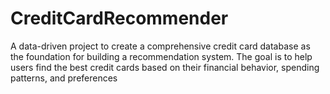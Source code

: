 # CreditCardRecommender
A data-driven project to create a comprehensive credit card database as the foundation for building a recommendation system. The goal is to help users find the best credit cards based on their financial behavior, spending patterns, and preferences
